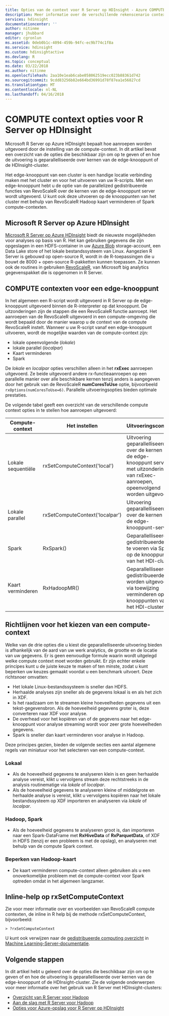 ```yaml
---
title: Opties van de context voor R Server op HDInsight - Azure COMPUTE | Microsoft Docs
description: Meer informatie over de verschillende rekenscenario context opties beschikbaar voor gebruikers met R Server op HDInsight
services: hdinsight
documentationcenter: ''
author: nitinme
manager: jhubbard
editor: cgronlun
ms.assetid: 0deb0b1c-4094-459b-94fc-ec9b774c1f8a
ms.service: hdinsight
ms.custom: hdinsightactive
ms.devlang: R
ms.topic: conceptual
ms.date: 03/22/2018
ms.author: nitinme
ms.openlocfilehash: 2aa10e1eab6cabe058062519ecc023b88361d742
ms.sourcegitcommit: 9cdd83256b82e664bd36991d78f87ea1e56827cd
ms.translationtype: MT
ms.contentlocale: nl-NL
ms.lasthandoff: 04/16/2018
---
```

# <a name="compute-context-options-for-r-server-on-hdinsight"></a>COMPUTE context opties voor R Server op HDInsight

Microsoft R Server op Azure HDInsight bepaalt hoe aanroepen worden uitgevoerd door de instelling van de compute-context. In dit artikel bevat een overzicht van de opties die beschikbaar zijn om op te geven of en hoe de uitvoering is geparallelliseerde over kernen van de edge-knooppunt of de HDInsight-cluster.

Het edge-knooppunt van een cluster is een handige locatie verbinding maken met het cluster en voor het uitvoeren van uw R-scripts. Met een edge-knooppunt hebt u de optie van de parallelized gedistribueerde functies van RevoScaleR over de kernen van de edge-knooppunt server wordt uitgevoerd. U kunt ook deze uitvoeren op de knooppunten van het cluster met behulp van RevoScaleR Hadoop kaart verminderen of Spark compute-contexten.

## <a name="microsoft-r-server-on-azure-hdinsight"></a>Microsoft R Server op Azure HDInsight
[Microsoft R Server op Azure HDInsight](r-server-overview.md) biedt de nieuwste mogelijkheden voor analyses op basis van R. Het kan gebruiken gegevens die zijn opgeslagen in een HDFS-container in uw [Azure Blob](../../storage/common/storage-introduction.md "Azure Blob storage") storage-account, een Data Lake store of het lokale bestandssysteem van Linux. Aangezien R Server is gebouwd op open-source R, wordt in de R-toepassingen die u bouwt de 8000 + open-source R-pakketten kunnen toepassen. Ze kunnen ook de routines in gebruiken [RevoScaleR](https://docs.microsoft.com/machine-learning-server/r-reference/revoscaler/revoscaler), van Microsoft big analytics gegevenspakket die is opgenomen in R Server.  

## <a name="compute-contexts-for-an-edge-node"></a>COMPUTE contexten voor een edge-knooppunt
In het algemeen een R-script wordt uitgevoerd in R Server op de edge-knooppunt uitgevoerd binnen de R-interpreter op dat knooppunt. De uitzonderingen zijn de stappen die een RevoScaleR functie aanroept. Het aanroepen van de RevoScaleR uitgevoerd in een compute-omgeving die wordt bepaald door de manier waarop u de context van de compute RevoScaleR instelt.  Wanneer u uw R-script vanaf een edge-knooppunt uitvoeren, wordt de mogelijke waarden van de compute-context zijn:

- lokale opeenvolgende (*lokale*)
- lokale parallel (*localpar*)
- Kaart verminderen
- Spark

De *lokale* en *localpar* opties verschillen alleen in het **rxExec** aanroepen uitgevoerd. Ze beide uitgevoerd andere rx-functieaanroepen op een parallelle manier over alle beschikbare kernen tenzij anders is aangegeven door het gebruik van de RevoScaleR **numCoresToUse** optie, bijvoorbeeld `rxOptions(numCoresToUse=6)`. Parallelle uitvoeringsopties bieden optimale prestaties.

De volgende tabel geeft een overzicht van de verschillende compute context opties in te stellen hoe aanroepen uitgevoerd:

| Compute-context  | Het instellen                      | Uitvoeringscontext                        |
| ---------------- | ------------------------------- | ---------------------------------------- |
| Lokale sequentiële | rxSetComputeContext('local')    | Uitvoering geparallelliseerde over de kernen van de edge-knooppunt server, met uitzondering van rxExec-aanroepen, opeenvolgend worden uitgevoerd |
| Lokale parallel   | rxSetComputeContext('localpar') | Uitvoering geparallelliseerde over de kernen van de edge-knooppunt-server |
| Spark            | RxSpark()                       | Geparallelliseerde gedistribueerde uit te voeren via Spark op de knooppunten van het HDI-cluster |
| Kaart verminderen       | RxHadoopMR()                    | Geparallelliseerde gedistribueerde worden uitgevoerd via toewijzing verminderen op de knooppunten van het HDI-cluster |

## <a name="guidelines-for-deciding-on-a-compute-context"></a>Richtlijnen voor het kiezen van een compute-context

Welke van de drie opties die u kiest die geparallelliseerde uitvoering bieden is afhankelijk van de aard van uw werk analytics, de grootte en de locatie van uw gegevens. Er is geen eenvoudige formule waarin wordt uitgelegd welke compute context moet worden gebruikt. Er zijn echter enkele principes kunt u de juiste keuze te maken of ten minste, zodat u kunt beperken uw keuzes gemaakt voordat u een benchmark uitvoert. Deze richtsnoer omvatten:

- Het lokale Linux-bestandssysteem is sneller dan HDFS.
- Herhaalde analyses zijn sneller als de gegevens lokaal is en als het zich in XDF.
- Is het raadzaam om te streamen kleine hoeveelheden gegevens uit een tekst-gegevensbron. Als de hoeveelheid gegevens groter is, deze converteren naar XDF voor analyse.
- De overhead voor het kopiëren van of de gegevens naar het edge-knooppunt voor analyse streaming wordt voor zeer grote hoeveelheden gegevens.
- Spark is sneller dan kaart verminderen voor analyse in Hadoop.

Deze principes gezien, bieden de volgende secties een aantal algemene regels van miniatuur voor het selecteren van een compute-context.

### <a name="local"></a>Lokaal
* Als de hoeveelheid gegevens te analyseren klein is en geen herhaalde analyse vereist, klikt u vervolgens stream deze rechtstreeks in de analysis routinematige via *lokale* of *localpar*.
* Als de hoeveelheid gegevens te analyseren kleine of middelgrote en herhaalde analyse is vereist, klikt u vervolgens kopiëren naar het lokale bestandssysteem op XDF importeren en analyseren via *lokale* of *localpar*.

### <a name="hadoop-spark"></a>Hadoop, Spark
* Als de hoeveelheid gegevens te analyseren groot is, dan importeren naar een Spark-DataFrame met **RxHiveData** of **RxParquetData**, of XDF in HDFS (tenzij er een probleem is met de opslag), en analyseren met behulp van de compute Spark context.

### <a name="hadoop-map-reduce"></a>Beperken van Hadoop-kaart
* De kaart verminderen compute-context alleen gebruiken als u een onoverkomelijke probleem met de compute-context voor Spark optreden omdat in het algemeen langzamer.  

## <a name="inline-help-on-rxsetcomputecontext"></a>Inline-help op rxSetComputeContext
Zie voor meer informatie over en voorbeelden van RevoScaleR compute contexten, de inline in R help bij de methode rxSetComputeContext, bijvoorbeeld:

    > ?rxSetComputeContext

U kunt ook verwijzen naar de [gedistribueerde computing overzicht](https://docs.microsoft.com/machine-learning-server/r/how-to-revoscaler-distributed-computing) in [Machine Learning-Server-documentatie](https://docs.microsoft.com/machine-learning-server/).

## <a name="next-steps"></a>Volgende stappen
In dit artikel hebt u geleerd over de opties die beschikbaar zijn om op te geven of en hoe de uitvoering is geparallelliseerde over kernen van de edge-knooppunt of de HDInsight-cluster. Zie de volgende onderwerpen voor meer informatie over het gebruik van R Server met HDInsight-clusters:

* [Overzicht van R Server voor Hadoop](r-server-overview.md)
* [Aan de slag met R Server voor Hadoop](r-server-get-started.md)
* [Opties voor Azure-opslag voor R Server op HDInsight](r-server-storage.md)

